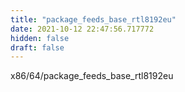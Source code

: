 ```yaml
---
title: "package_feeds_base_rtl8192eu"
date: 2021-10-12 22:47:56.717772
hidden: false
draft: false
---
```


x86/64/package_feeds_base_rtl8192eu

